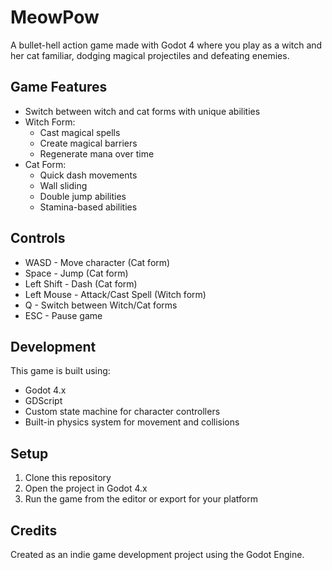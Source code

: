 # MeowPow

A bullet-hell action game made with Godot 4 where you play as a witch and her cat familiar, dodging magical projectiles and defeating enemies.

## Game Features

- Switch between witch and cat forms with unique abilities
- Witch Form:
  - Cast magical spells
  - Create magical barriers
  - Regenerate mana over time
- Cat Form:  
  - Quick dash movements
  - Wall sliding
  - Double jump abilities
  - Stamina-based abilities

## Controls

- WASD - Move character (Cat form)
- Space - Jump (Cat form)
- Left Shift - Dash (Cat form) 
- Left Mouse - Attack/Cast Spell (Witch form)
- Q - Switch between Witch/Cat forms
- ESC - Pause game

## Development

This game is built using:
- Godot 4.x
- GDScript
- Custom state machine for character controllers
- Built-in physics system for movement and collisions

## Setup

1. Clone this repository
2. Open the project in Godot 4.x
3. Run the game from the editor or export for your platform

## Credits

Created as an indie game development project using the Godot Engine.
